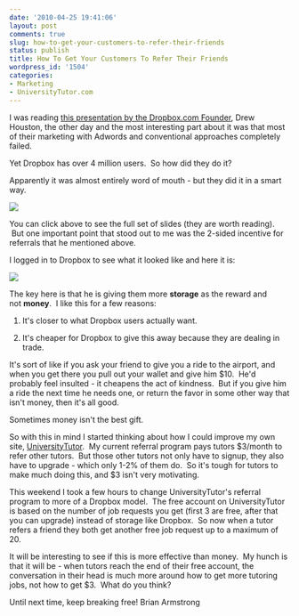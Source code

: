 ```yaml
---
date: '2010-04-25 19:41:06'
layout: post
comments: true
slug: how-to-get-your-customers-to-refer-their-friends
status: publish
title: How To Get Your Customers To Refer Their Friends
wordpress_id: '1504'
categories:
- Marketing
- UniversityTutor.com
---
```


I was reading [this presentation by the Dropbox.com Founder](http://bit.ly/9x5THt), Drew Houston, the other day and the most interesting part about it was that most of their marketing with Adwords and conventional approaches completely failed.

Yet Dropbox has over 4 million users.  So how did they do it?

Apparently it was almost entirely word of mouth - but they did it in a smart way.

[![](http://s3.amazonaws.com/oldbloguploads/2010/04/Screen-shot-2010-04-25-at-12.12.31-PM.png)](http://bit.ly/9x5THt)

You can click above to see the full set of slides (they are worth reading).  But one important point that stood out to me was the 2-sided incentive for referrals that he mentioned above.

I logged in to Dropbox to see what it looked like and here it is:

[![](http://s3.amazonaws.com/oldbloguploads/2010/04/Screen-shot-2010-04-25-at-12.16.51-PM.png)](http://s3.amazonaws.com/oldbloguploads/2010/04/Screen-shot-2010-04-25-at-12.16.51-PM.png)

The key here is that he is giving them more **storage** as the reward and not **money**.  I like this for a few reasons:



	
  1. It's closer to what Dropbox users actually want.

	
  2. It's cheaper for Dropbox to give this away because they are dealing in trade.


It's sort of like if you ask your friend to give you a ride to the airport, and when you get there you pull out your wallet and give him $10.  He'd probably feel insulted - it cheapens the act of kindness.  But if you give him a ride the next time he needs one, or return the favor in some other way that isn't money, then it's all good.

Sometimes money isn't the best gift.

So with this in mind I started thinking about how I could improve my own site, [UniversityTutor](http://www.universitytutor.com).  My current referral program pays tutors $3/month to refer other tutors.  But those other tutors not only have to signup, they also have to upgrade - which only 1-2% of them do.  So it's tough for tutors to make much doing this, and $3 isn't very motivating.

This weekend I took a few hours to change UniversityTutor's referral program to more of a Dropbox model.  The free account on UniversityTutor is based on the number of job requests you get (first 3 are free, after that you can upgrade) instead of storage like Dropbox.  So now when a tutor refers a friend they both get another free job request up to a maximum of 20.

It will be interesting to see if this is more effective than money.  My hunch is that it will be - when tutors reach the end of their free account, the conversation in their head is much more around how to get more tutoring jobs, not how to get $3.  What do you think?

Until next time, keep breaking free!
Brian Armstrong

